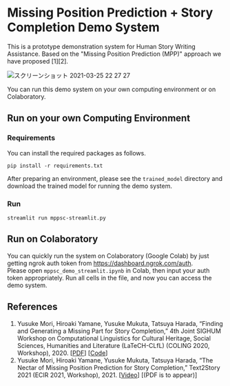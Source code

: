 # Missing Position Prediction + Story Completion Demo System

This is a prototype demonstration system for Human Story Writing Assistance.
Based on the "Missing Position Prediction (MPP)" approach we have proposed [1][2].

![スクリーンショット 2021-03-25 22 27 27](https://user-images.githubusercontent.com/2755894/112496809-6278ed80-8dc8-11eb-986c-d666c5a3b3cf.png)

You can run this demo system on your own computing environment or on Colaboratory.

## Run on your own Computing Environment

### Requirements

You can install the required packages as follows.

`pip install -r requirements.txt`

After preparing an environment, please see the `trained_model` directory and download the trained model for running the demo system.

### Run

`streamlit run mppsc-streamlit.py`

## Run on Colaboratory

You can quickly run the system on Colaboratory (Google Colab) by just getting ngrok auth token from https://dashboard.ngrok.com/auth.  
Please open `mppsc_demo_streamlit.ipynb` in Colab, then input your auth token appropriately. 
Run all cells in the file, and now you can access the demo system.

## References

1. Yusuke Mori, Hiroaki Yamane, Yusuke Mukuta, Tatsuya Harada, “Finding and Generating a Missing Part for Story Completion,” 4th Joint SIGHUM Workshop on Computational Linguistics for Cultural Heritage, Social Sciences, Humanities and Literature (LaTeCH-CLfL) (COLING 2020, Workshop), 2020. [[PDF](https://www.aclweb.org/anthology/2020.latechclfl-1.19.pdf)] [[Code](https://github.com/mil-tokyo/missing-position-prediction)]
2. Yusuke Mori, Hiroaki Yamane, Yusuke Mukuta, Tatsuya Harada, “The Nectar of Missing Position Prediction for Story Completion,” Text2Story 2021 (ECIR 2021, Workshop), 2021. [[Video](https://youtu.be/IfnBtOsXq6M)] [(PDF is to appear)]


